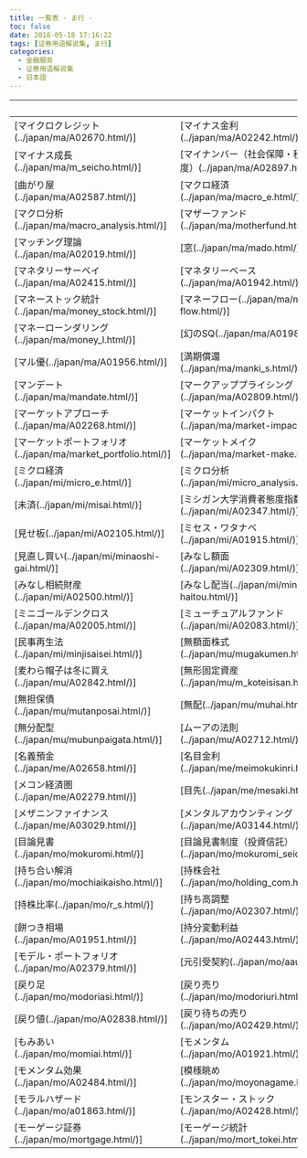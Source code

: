 ```yaml
---
title: 一覧表 - ま行 -
toc: false
date: 2018-05-18 17:16:22
tags: [证券用语解说集, ま行]
categories:
  - 金融服务
  - 证券用语解说集
  - 日本語
---
```


| &nbsp; | &nbsp; | &nbsp; |
| :----- | :----- | :----- |
| [マイクロクレジット(../japan/ma/A02670.html/)] | [マイナス金利(../japan/ma/A02242.html/)] | [マイナス金利政策(../japan/ma/A02761.html/)] |
| [マイナス成長(../japan/ma/m_seicho.html/)] | [マイナンバー（社会保障・税番号制度）(../japan/ma/A02897.html/)] | [マイニング(../japan/ma/A03146.html/)] |
| [曲がり屋(../japan/ma/A02587.html/)] | [マクロ経済(../japan/ma/macro_e.html/)] | [マクロ経済スライド(../japan/ma/A02600.html/)] |
| [マクロ分析(../japan/ma/macro_analysis.html/)] | [マザーファンド(../japan/ma/motherfund.html/)] | [マスタートラスト(../japan/ma/master_trust.html/)] |
| [マッチング理論(../japan/ma/A02019.html/)] | [窓(../japan/ma/mado.html/)] | [マネタイゼーション(../japan/ma/A02125.html/)] |
| [マネタリーサーベイ(../japan/ma/A02415.html/)] | [マネタリーベース(../japan/ma/A01942.html/)] | [マネーサプライ(../japan/ma/moneysupply.html/)] |
| [マネーストック統計(../japan/ma/money_stock.html/)] | [マネーフロー(../japan/ma/money-flow.html/)] | [マネープールファンド(../japan/ma/moneypool_f.html/)] |
| [マネーローンダリング(../japan/ma/money_l.html/)] | [幻のSQ(../japan/ma/A01986.html/)] | [真水(../japan/ma/mamizu.html/)] |
| [マル優(../japan/ma/A01956.html/)] | [満期償還(../japan/ma/manki_s.html/)] | [満期時利子一括払い(../japan/ma/A02928.html/)] |
| [マンデート(../japan/ma/mandate.html/)] | [マークアッププライシング(../japan/ma/A02809.html/)] | [マーケット(../japan/ma/market.html/)] |
| [マーケットアプローチ(../japan/ma/A02268.html/)] | [マーケットインパクト(../japan/ma/market-impact.html/)] | [マーケットニュートラル(../japan/ma/market_neutral.html/)] |
| [マーケットポートフォリオ(../japan/ma/market_portfolio.html/)] | [マーケットメイク(../japan/ma/market-make.html/)] | [見切り千両(../japan/mi/A02044.html/)] |
| [ミクロ経済(../japan/mi/micro_e.html/)] | [ミクロ分析(../japan/mi/micro_analysis.html/)] | [未公開株式(../japan/mi/mikoukaikabusiki.html/)] |
| [未済(../japan/mi/misai.html/)] | [ミシガン大学消費者態度指数(../japan/mi/A02347.html/)] | [未上場(../japan/mi/delisting.html/)] |
| [見せ板(../japan/mi/A02105.html/)] | [ミセス・ワタナベ(../japan/mi/A01915.html/)] | [ミディアムタームノート(../japan/mi/mtn.html/)] |
| [見直し買い(../japan/mi/minaoshi-gai.html/)] | [みなし額面(../japan/mi/A02309.html/)] | [みなし取得費(../japan/mi/minashi_shutoku.html/)] |
| [みなし相続財産(../japan/mi/A02500.html/)] | [みなし配当(../japan/mi/minashi-haitou.html/)] | [ミニ株(../japan/mi/A01954.html/)] |
| [ミニゴールデンクロス(../japan/ma/A02005.html/)] | [ミューチュアルファンド(../japan/mi/A02083.html/)] | [ミリオン(../japan/mi/million.html/)] |
| [民事再生法(../japan/mi/minjisaisei.html/)] | [無額面株式(../japan/mu/mugakumen.html/)] | [無議決権株式(../japan/mu/mugiketuken.html/)] |
| [麦わら帽子は冬に買え(../japan/mu/A02842.html/)] | [無形固定資産(../japan/mu/m_koteisisan.html/)] | [無担保コールオーバーナイト物(../japan/mu/mutanpo_call_yoku.html/)] |
| [無担保債(../japan/mu/mutanposai.html/)] | [無配(../japan/mu/muhai.html/)] | [無配転落(../japan/mu/muhaitenraku.html/)] |
| [無分配型(../japan/mu/mubunpaigata.html/)] | [ムーアの法則(../japan/mu/A02712.html/)] | [銘柄(../japan/me/meigara.html/)] |
| [名義預金(../japan/me/A02658.html/)] | [名目金利(../japan/me/meimokukinri.html/)] | [名目GDP(../japan/me/ngdp.html/)] |
| [メコン経済圏(../japan/me/A02279.html/)] | [目先(../japan/me/mesaki.html/)] | [メザニン債(../japan/me/mezzanine_b.html/)] |
| [メザニンファイナンス(../japan/me/A03029.html/)] | [メンタルアカウンティング(../japan/me/A03144.html/)] | [メール期間金利(../japan/me/A02944.html/)] |
| [目論見書(../japan/mo/mokuromi.html/)] | [目論見書制度（投資信託）(../japan/mo/mokuromi_seido.html/)] | [保ち合い(../japan/mo/mochiai.html/)] |
| [持ち合い解消(../japan/mo/mochiaikaisho.html/)] | [持株会社(../japan/mo/holding_com.html/)] | [持株制度(../japan/mo/motikabuseido.html/)] |
| [持株比率(../japan/mo/r_s.html/)] | [持ち高調整(../japan/mo/A02307.html/)] | [持ち高調整の売り(../japan/mo/A02430.html/)] |
| [餅つき相場(../japan/mo/A01951.html/)] | [持分変動利益(../japan/mo/A02443.html/)] | [持分法適用会社(../japan/mo/equity_method_com.html/)] |
| [モデル・ポートフォリオ(../japan/mo/A02379.html/)] | [元引受契約(../japan/mo/aau.html/)] | [戻す(../japan/mo/modosu.html/)] |
| [戻り足(../japan/mo/modoriasi.html/)] | [戻り売り(../japan/mo/modoriuri.html/)] | [戻り天井(../japan/mo/A02068.html/)] |
| [戻り値(../japan/mo/A02838.html/)] | [戻り待ちの売り(../japan/mo/A02429.html/)] | [モニタリング(../japan/mo/A02822.html/)] |
| [もみあい(../japan/mo/momiai.html/)] | [モメンタム(../japan/mo/A01921.html/)] | [モメンタム株(../japan/mo/A02413.html/)] |
| [モメンタム効果(../japan/mo/A02484.html/)] | [模様眺め(../japan/mo/moyonagame.html/)] | [モラトリアム(../japan/mo/moratorium.html/)] |
| [モラルハザード(../japan/mo/a01863.html/)] | [モンスター・ストック(../japan/mo/A02428.html/)] | [モーゲージ(../japan/mo/mort.html/)] |
| [モーゲージ証券(../japan/mo/mortgage.html/)] | [モーゲージ統計(../japan/mo/mort_tokei.html/)] | [&nbsp;(..//)] |

